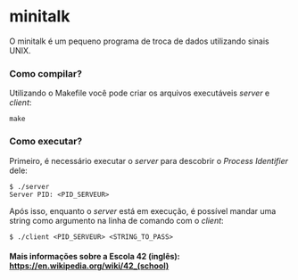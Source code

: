 # minitalk
O minitalk é um pequeno programa de troca de dados utilizando sinais UNIX.

### Como compilar?
Utilizando o Makefile você pode criar os arquivos executáveis *server* e *client*:
```
make
```

### Como executar?
Primeiro, é necessário executar o *server* para descobrir o *Process Identifier* dele:
```
$ ./server
Server PID: <PID_SERVEUR>

```
Após isso, enquanto o *server* está em execução, é possível mandar uma string como argumento na linha de comando com o *client*:
```
$ ./client <PID_SERVEUR> <STRING_TO_PASS>
```

#### Mais informações sobre a Escola 42 (inglês): https://en.wikipedia.org/wiki/42_(school)
